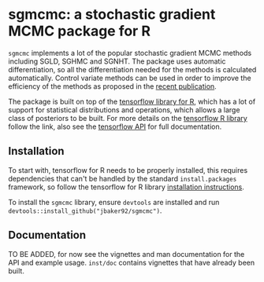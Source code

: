 # sgmcmc: a stochastic gradient MCMC package for R

`sgmcmc` implements a lot of the popular stochastic gradient MCMC methods including SGLD, SGHMC and SGNHT. The package uses automatic differentiation, so all the differentiation needed for the methods is calculated automatically. Control variate methods can be used in order to improve the efficiency of the methods as proposed in the [recent publication](https://github.com/jbaker92/stochasticGradientMCMC).

The package is built on top of the [tensorflow library for R](https://tensorflow.rstudio.com/), which has a lot of support for statistical distributions and operations, which allows a large class of posteriors to be built. For more details on the [tensorflow R library](https://tensorflow.rstudio.com/) follow the link, also see the [tensorflow API](https://www.tensorflow.org/api_docs/) for full documentation.

## Installation

To start with, tensorflow for R needs to be properly installed, this requires dependencies that can't be handled by the standard `install.packages` framework, so follow the tensorflow for R library [installation instructions](https://tensorflow.rstudio.com/installation.html).

To install the `sgmcmc` library, ensure `devtools` are installed and run `devtools::install_github("jbaker92/sgmcmc")`.

## Documentation

TO BE ADDED, for now see the vignettes and man documentation for the API and example usage. `inst/doc` contains vignettes that have already been built.
